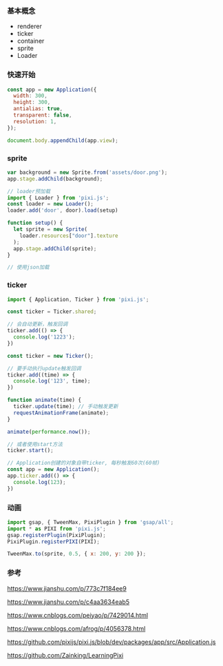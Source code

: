 ### 基本概念
* renderer
* ticker
* container
* sprite
* Loader

### 快速开始
```javascript
const app = new Application({
  width: 300,
  height: 300,
  antialias: true,
  transparent: false,
  resolution: 1,
});

document.body.appendChild(app.view);
```

### sprite
```javascript
var background = new Sprite.from('assets/door.png');
app.stage.addChild(background);
```
```javascript
// loader预加载
import { Loader } from 'pixi.js';
const loader = new Loader();
loader.add('door', door).load(setup)

function setup() {
  let sprite = new Sprite(
    loader.resources["door"].texture
  );
  app.stage.addChild(sprite);
}
```

```javascript
// 使用json加载

```

### ticker
```javascript
import { Application, Ticker } from 'pixi.js';

const ticker = Ticker.shared;

// 会自动更新，触发回调
ticker.add(() => {
  console.log('1223');
})

const ticker = new Ticker();

// 要手动执行update触发回调
ticker.add((time) => {
  console.log('123', time);
})

function animate(time) {
  ticker.update(time); // 手动触发更新
  requestAnimationFrame(animate);
}

animate(performance.now());

// 或者使用start方法
ticker.start();

// Application创建的对象自带ticker, 每秒触发60次(60帧)
const app = new Application();
app.ticker.add(() => {
  console.log(123);
})
```

### 动画
```javascript
import gsap, { TweenMax, PixiPlugin } from 'gsap/all';
import * as PIXI from 'pixi.js';
gsap.registerPlugin(PixiPlugin);
PixiPlugin.registerPIXI(PIXI);

TweenMax.to(sprite, 0.5, { x: 200, y: 200 });
```


### 参考
https://www.jianshu.com/p/773c7f184ee9

https://www.jianshu.com/p/c4aa3634eab5

https://www.cnblogs.com/peiyao/p/7429014.html

https://www.cnblogs.com/afrog/p/4056378.html

https://github.com/pixijs/pixi.js/blob/dev/packages/app/src/Application.js

https://github.com/Zainking/LearningPixi